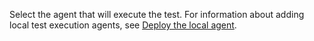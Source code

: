 Select the agent that will execute the test. For information about adding local test execution agents, see [Deploy the local agent](../azure-stack-vaas-local-agent.md).